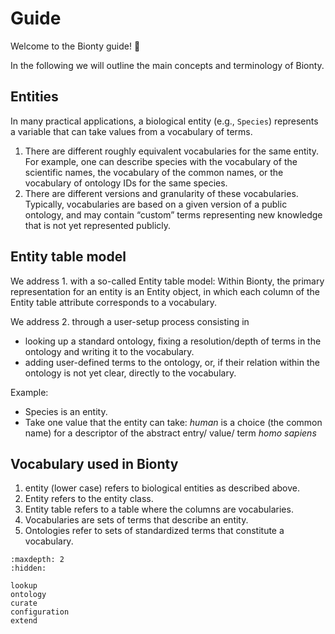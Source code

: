 # Guide

Welcome to the Bionty guide! 👋

In the following we will outline the main concepts and terminology of Bionty.

## Entities

In many practical applications, a biological entity (e.g., `Species`) represents a variable that can take values from a vocabulary of terms.

1. There are different roughly equivalent vocabularies for the same entity.
   For example, one can describe species with the vocabulary of the scientific names, the vocabulary of the common names,
   or the vocabulary of ontology IDs for the same species.
2. There are different versions and granularity of these vocabularies.
   Typically, vocabularies are based on a given version of a public ontology,
   and may contain “custom” terms representing new knowledge that is not yet represented publicly.

## Entity table model

We address 1. with a so-called Entity table model: Within Bionty, the primary representation for an entity is an Entity object,
in which each column of the Entity table attribute corresponds to a vocabulary.

We address 2. through a user-setup process consisting in

- looking up a standard ontology, fixing a resolution/depth of terms in the ontology and writing it to the vocabulary.
- adding user-defined terms to the ontology, or, if their relation within the ontology is not yet clear, directly to the vocabulary.

Example:

- Species is an entity.
- Take one value that the entity can take: _human_ is a choice (the common name) for a descriptor of the abstract entry/ value/ term _homo sapiens_

## Vocabulary used in Bionty

1. entity (lower case) refers to biological entities as described above.
2. Entity refers to the entity class.
3. Entity table refers to a table where the columns are vocabularies.
4. Vocabularies are sets of terms that describe an entity.
5. Ontologies refer to sets of standardized terms that constitute a vocabulary.

```{toctree}
:maxdepth: 2
:hidden:

lookup
ontology
curate
configuration
extend
```
